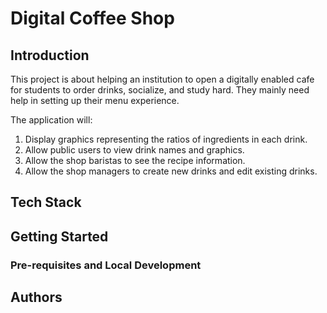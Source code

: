 # Digital Coffee Shop

## Introduction

This project is about helping an institution to open a digitally enabled cafe for students to order drinks, socialize, and study hard. They mainly need help in setting up their menu experience.

The application will:

1) Display graphics representing the ratios of ingredients in each drink.
2) Allow public users to view drink names and graphics.
3) Allow the shop baristas to see the recipe information.
4) Allow the shop managers to create new drinks and edit existing drinks.

## Tech Stack

## Getting Started

### Pre-requisites and Local Development

## Authors
